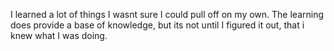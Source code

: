 I learned a lot of things 
I wasnt sure I could pull off on my own.
The learning does provide a base of knowledge, 
but its not until I figured it out, that i knew
what I was doing.
